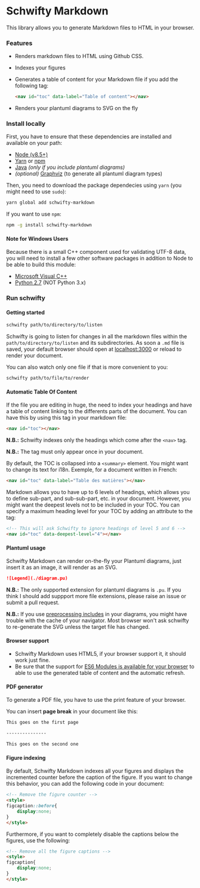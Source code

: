# Schwifty Markdown

This library allows you to generate Markdown files to HTML in your browser.

### Features

* Renders markdown files to HTML using Github CSS.
* Indexes your figures
* Generates a table of content for your Markdown file if you add the following tag:

    ```markdown
    <nav id="toc" data-label="Table of content"></nav>
    ```

* Renders your plantuml diagrams to SVG on the fly


### Install locally

First, you have to ensure that these dependencies are installed and available on your path:

* [Node (v8.5+)](//nodejs.org)
* [Yarn](//yarnpkg.com) or [npm](//npmjs.com)
* [Java](//java.com) *(only if you include plantuml diagrams)*
* *(optional)* [Graphviz](//graphviz.org) (to generate all plantuml diagram types)


Then, you need to download the package dependecies using `yarn` (you might need to use `sudo`):

```sh
yarn global add schwifty-markdown
```

If you want to use `npm`:

```sh
npm -g install schwifty-markdown
```

#### Note for Windows Users

Because there is a small C++ component used for validating UTF-8 data, you will need to install a
few other software packages in addition to Node to be able to build this module:

 * [Microsoft Visual C++](//support.microsoft.com/fr-fr/help/2977003/the-latest-supported-visual-c-downloads)
 * [Python 2.7](//python.org) (NOT Python 3.x)

### Run schwifty

#### Getting started

```sh
schwifty path/to/directory/to/listen
```

Schwifty is going to listen for changes in all the markdown files within the
`path/to/directory/to/listen` and its subdirectories. As soon a `.md` file is saved, 
your default browser should open at [localhost:3000](http://localhost:3000) or reload to render your document.

You can also watch only one file if that is more convenient to you:

```sh
schwifty path/to/file/to/render
```

#### Automatic Table Of Content

If the file you are editing in huge, the need to index your headings and have a table of content linking to the differents
parts of the document. You can have this by using this tag in your markdown file:

```markdown
<nav id="toc"></nav>
```

**N.B.:** Schwifty indexes only the headings which come after the `<nav>` tag.

**N.B.:** The tag must only appear once in your document.

By default, the TOC is collapsed into a `<summary>` element. You might want to change its text for i18n.
Exemple, for a document written in French:

```markdown
<nav id="toc" data-label="Table des matières"></nav>
```

Markdown allows you to have up to 6 levels of headings, which allows you to define sub-part, and
sub-sub-part, etc. in your document. However, you might want the deepest levels not to be included
in your TOC. You can specify a maximum heading level for your TOC by adding an attribute to the tag:

```markdown
<!-- This will ask Schwifty to ignore headings of level 5 and 6 -->
<nav id="toc" data-deepest-level="4"></nav>
```

#### Plantuml usage

Schwifty Markdown can render on-the-fly your Plantuml diagrams, just insert it as an image, it will render as an SVG.

```markdown
![Legend](./diagram.pu)
```

**N.B.:** The only supported extension for plantuml diagrams is `.pu`. If you think I should add suppport more
file extensions, please raise an issue or submit a pull request.

**N.B.:** If you use [preprocessing includes](preprocessing) in your diagrams, you might have trouble with the cache of
your navigator. Most browser won't ask schwifty to re-generate the SVG unless the target file has changed.

#### Browser support

 * Schwifty Markdown uses HTML5, if your browser support it, it should work just fine.
 * Be sure that the support for [ES6 Modules is available for your browser](//caniuse.com/#feat=es6-module)
   to able to use the generated table of content and the automatic refresh.

#### PDF generator

To generate a PDF file, you have to use the print feature of your browser.

You can insert **page break** in your document like this:

```markdown
This goes on the first page

---------------

This goes on the second one
```

#### Figure indexing

By default, Schwifty Markdown indexes all your figures and displays the incremented counter
before the caption of the figure. If you want to change this behavior, you can add the following
code in your document:

```markdown
<!-- Remove the figure counter -->
<style>
figcaption::before{
    display:none;
}
</style>
```

Furthermore, if you want to completely disable the captions below the figures, use the following:

```markdown
<!-- Remove all the figure captions -->
<style>
figcaption{
    display:none;
}
</style>
```
